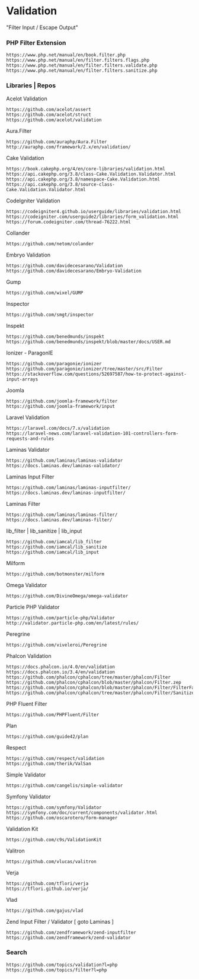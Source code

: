 # Validation

"Filter Input / Escape Output"    

### PHP Filter Extension

    https://www.php.net/manual/en/book.filter.php
    https://www.php.net/manual/en/filter.filters.flags.php
    https://www.php.net/manual/en/filter.filters.validate.php
    https://www.php.net/manual/en/filter.filters.sanitize.php   

### Libraries | Repos 
 
Acelot Validation

    https://github.com/acelot/assert
    https://github.com/acelot/struct
    https://github.com/acelot/validation

Aura.Filter  

    https://github.com/auraphp/Aura.Filter
    http://auraphp.com/framework/2.x/en/validation/

Cake Validation

    https://book.cakephp.org/4/en/core-libraries/validation.html
    https://api.cakephp.org/3.8/class-Cake.Validation.Validator.html
    https://api.cakephp.org/3.8/namespace-Cake.Validation.html
    https://api.cakephp.org/3.8/source-class-Cake.Validation.Validator.html

CodeIgniter Validation
    
    https://codeigniter4.github.io/userguide/libraries/validation.html
    https://codeigniter.com/userguide2/libraries/form_validation.html
    https://forum.codeigniter.com/thread-76222.html

Collander 

    https://github.com/netom/colander

Embryo Validation  

    https://github.com/davidecesarano/Validation
    https://github.com/davidecesarano/Embryo-Validation
    
Gump 

    https://github.com/wixel/GUMP
    
Inspector

    https://github.com/smgt/inspector    

Inspekt

    https://github.com/benedmunds/inspekt
    https://github.com/benedmunds/inspekt/blob/master/docs/USER.md

Ionizer - ParagonIE      

    https://github.com/paragonie/ionizer
    https://github.com/paragonie/ionizer/tree/master/src/Filter
    https://stackoverflow.com/questions/52697587/how-to-protect-against-input-arrays
    
Joomla

    https://github.com/joomla-framework/filter
    https://github.com/joomla-framework/input

Laravel Validation 

    https://laravel.com/docs/7.x/validation
    https://laravel-news.com/laravel-validation-101-controllers-form-requests-and-rules

Laminas Validator

    https://github.com/laminas/laminas-validator
    https://docs.laminas.dev/laminas-validator/
    
Laminas Input Filter

    https://github.com/laminas/laminas-inputfilter/
    https://docs.laminas.dev/laminas-inputfilter/
    
Laminas Filter
    
    https://github.com/laminas/laminas-filter/
    https://docs.laminas.dev/laminas-filter/

lib_filter | lib_sanitize | lib_input

    https://github.com/iamcal/lib_filter
    https://github.com/iamcal/lib_sanitize
    https://github.com/iamcal/lib_input
    
Milform  

    https://github.com/botmonster/milform 
    
Omega Validator

    https://github.com/DivineOmega/omega-validator
     
Particle PHP Validator
    
    https://github.com/particle-php/Validator
    http://validator.particle-php.com/en/latest/rules/

Peregrine  

    https://github.com/viveleroi/Peregrine

Phalcon Validation 

    https://docs.phalcon.io/4.0/en/validation
    https://docs.phalcon.io/3.4/en/validation
    https://github.com/phalcon/cphalcon/tree/master/phalcon/Filter
    https://github.com/phalcon/cphalcon/blob/master/phalcon/Filter.zep
    https://github.com/phalcon/cphalcon/blob/master/phalcon/Filter/FilterFactory.zep
    https://github.com/phalcon/cphalcon/tree/master/phalcon/Filter/Sanitize

PHP Fluent Filter  

    https://github.com/PHPFluent/Filter

Plan 

    https://github.com/guide42/plan

Respect  

    https://github.com/respect/validation
    https://github.com/therik/ValSan

Simple Validator 

    https://github.com/cangelis/simple-validator

Symfony Validator  

    https://github.com/symfony/Validator
    https://symfony.com/doc/current/components/validator.html
    https://github.com/oscarotero/form-manager

Validation Kit     

    https://github.com/c9s/ValidationKit

Valitron  

    https://github.com/vlucas/valitron

Verja    

    https://github.com/tflori/verja
    https://tflori.github.io/verja/

Vlad 

    https://github.com/gajus/vlad


Zend Input Filter / Validator [ goto Laminas ]  

    https://github.com/zendframework/zend-inputfilter
    https://github.com/zendframework/zend-validator

### Search
  
    https://github.com/topics/validation?l=php
    https://github.com/topics/filter?l=php  
    